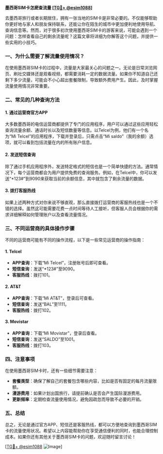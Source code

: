 **墨西哥SIM卡怎麽查流量 [[TG💪+ @esim1088](https://t.me/s/esim1088)]**

去墨西哥旅行或者长期居住，拥有一张当地的SIM卡是非常必要的。不仅能够帮助你更好地与家人和朋友保持联系，还能让你在陌生的城市中更加便利地使用导航、查询信息等。然而，对于很多初次使用墨西哥SIM卡的游客来说，可能会遇到一个问题：怎样查看自己的剩余流量呢？这篇文章将详细为你解答这个问题，并提供一些实用的小技巧。

### 一、为什么需要了解流量使用情况？

在使用墨西哥SIM卡的过程中，流量是大家最关心的问题之一。无论是日常浏览网页、刷社交媒体还是观看视频，都需要消耗一定的数据流量。如果你不知道自己还剩下多少流量，可能会不小心超出套餐限制，导致额外费用产生。因此，及时掌握流量使用情况非常重要。

### 二、常见的几种查询方法

#### 1. **通过运营商官方APP**
大多数墨西哥的电信运营商都提供了专门的应用程序，用户可以通过这些应用轻松查询流量余额、通话时长以及短信数量等信息。以Telcel为例，他们有一个名为“Mi Telcel”的应用程序，下载并登录后，只需点击“Mi saldo”（我的余额）选项，就可以看到包括流量在内的所有账户信息。

#### 2. **发送短信查询**
除了通过手机应用程序外，发送特定格式的短信也是一个简单快捷的方法。通常情况下，每个运营商都会为用户提供免费的查询服务。例如，在Telcel中，你可以发送“*123#”到9090来获取当前的余额信息，其中就包含了剩余流量的数据。

#### 3. **拨打客服热线**
如果上述两种方式对你来说不够直观，那么直接拨打运营商的客服热线也是一个不错的选择。虽然这可能需要花费一点时间等待人工接听，但客服人员会根据你的需求详细解释如何管理账户以及查看流量情况。

### 三、不同运营商的具体操作步骤

不同的运营商可能有不同的操作流程，以下是一些常见运营商的操作指南：

#### 1. **Telcel**
   - **APP查询**：下载“Mi Telcel”，注册账号后即可查看。
   - **短信查询**：发送“*123#”至9090。
   - **客服热线**：拨打101。

#### 2. **AT&T**
   - **APP查询**：下载“Mi AT&T”，登录后可查看。
   - **短信查询**：发送“BAL”至1111。
   - **客服热线**：拨打102。

#### 3. **Movistar**
   - **APP查询**：下载“Mi Movistar”，登录后查看。
   - **短信查询**：发送“SALDO”至1001。
   - **客服热线**：拨打103。

### 四、注意事项

在使用墨西哥SIM卡时，还有一些细节需要注意：

- **套餐类型**：确保了解自己的套餐包含哪些内容，比如是否有固定的每月流量限额。
- **漫游费用**：如果计划出国旅行，请提前确认是否会产生国际漫游费用。
- **更新频率**：定期检查流量使用情况，避免因疏忽而导致不必要的开销。

### 五、总结

总之，无论是通过官方APP、短信还是客服热线，都可以方便地查询到墨西哥SIM卡的流量使用状况。希望以上内容能帮助你在享受通信便利的同时，也能合理控制成本。如果你还有其他关于墨西哥SIM卡的问题，欢迎随时留言讨论！

[[TG💪+ @esim1088](https://t.me/s/esim1088) ![Image](https://i.postimg.cc/4NQfJmqS/Snipaste-2025-05-13-00-14-12.png)]